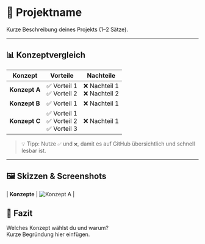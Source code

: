 # 📌 Projektname

Kurze Beschreibung deines Projekts (1–2 Sätze).

---

## 📊 Konzeptvergleich

| Konzept | Vorteile | Nachteile |
|--------|----------|-----------|
| **Konzept A** | ✅ Vorteil 1 <br> ✅ Vorteil 2 | ❌ Nachteil 1 <br> ❌ Nachteil 2 |
| **Konzept B** | ✅ Vorteil 1 | ❌ Nachteil 1 |
| **Konzept C** | ✅ Vorteil 1 <br> ✅ Vorteil 2 <br> ✅ Vorteil 3 | ❌ Nachteil 1 |

> 💡 Tipp: Nutze `✅` und `❌`, damit es auf GitHub übersichtlich und schnell lesbar ist.

---

## 🖼️ Skizzen & Screenshots
| **Konzepte** | ![Konzept A](./images/LAYOUT.png) |


## 📝 Fazit

Welches Konzept wählst du und warum?  
Kurze Begründung hier einfügen.
